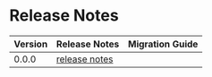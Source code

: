# Release Notes

| Version | Release Notes                                                       | Migration Guide                                                                                            |
|---------|---------------------------------------------------------------------|------------------------------------------------------------------------------------------------------------|
| 0.0.0  | [release notes](https://github.com/) |
